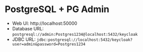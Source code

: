 # PostgreSQL + PG Admin

 * Web UI: http://localhost:50000
 * Database URL: `postgresql://admin:Postgres1234@localhost:5432/keycloak`
 * JDBC URL: `jdbc:postgresql://localhost:5432/keycloak?user=admin&password=Postgres1234`
